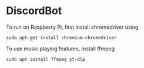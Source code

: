 # DiscordBot

To run on Raspberry Pi, first install chromedriver using
```
sudo apt-get install chromium-chromedriver
```

To use music playing features, install ffmpeg
```
sudo apt install ffmpeg yt-dlp
```